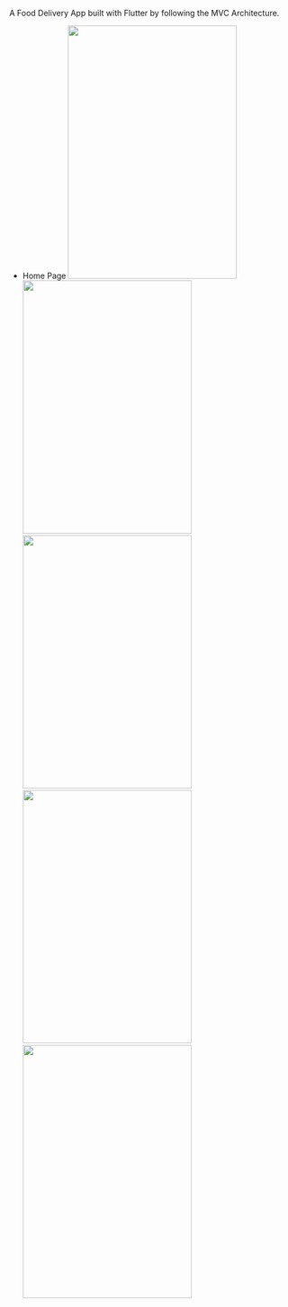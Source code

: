 A Food Delivery App built with Flutter by following the MVC Architecture.

* Home Page 
<img src="https://user-images.githubusercontent.com/75217894/163344575-0d087984-0867-4539-a02b-db81956becfb.png" width="300" height="450" /> <img src="https://user-images.githubusercontent.com/75217894/163344669-ac0d08c7-93b6-4e41-8bcd-964ec1f5305b.png" width="300" height="450" /> <img src="https://user-images.githubusercontent.com/75217894/163344841-85eafd02-f0cc-49b9-ba44-6861bfd93617.png" width="300" height="450" /> <img src="https://user-images.githubusercontent.com/75217894/163344847-e3085055-1d36-408c-9e6d-50aa3c3028b1.png" width="300" height="450" /> <img src="https://user-images.githubusercontent.com/75217894/163344855-5490b725-c642-4e88-a328-d3b5cd9bcda3.png" width="300" height="450" />


<!-- ![2](https://user-images.githubusercontent.com/75217894/163344669-ac0d08c7-93b6-4e41-8bcd-964ec1f5305b.png) 

![3](https://user-images.githubusercontent.com/75217894/163344841-85eafd02-f0cc-49b9-ba44-6861bfd93617.png) ![4](https://user-images.githubusercontent.com/75217894/163344847-e3085055-1d36-408c-9e6d-50aa3c3028b1.png) ![5](https://user-images.githubusercontent.com/75217894/163344855-5490b725-c642-4e88-a328-d3b5cd9bcda3.png) -->
